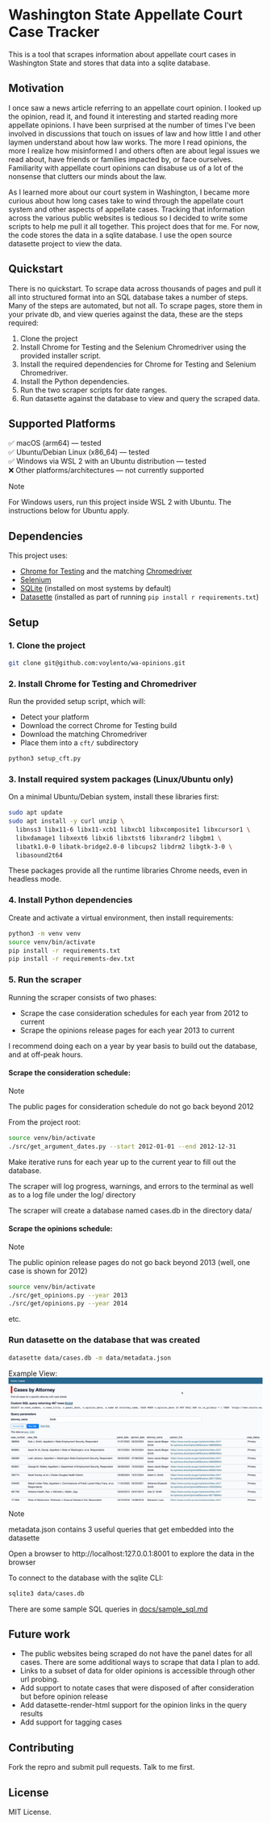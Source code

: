 
# Washington State Appellate Court Case Tracker

This is a tool that scrapes information about appellate court cases in Washington State and stores that data into a sqlite database. 

## Motivation
I once saw a news article referring to an appellate court opinion. I looked up the opinion, read it, and found it interesting and started reading more appellate opinions. I have been surprised at the number of times I've been involved in discussions that touch on issues of law and how little I and other laymen understand about how law works. The more I read opinions, the more I realize how misinformed I and others often are about legal issues we read about, have friends or families impacted by, or face ourselves. Familiarity with appellate court opinions can disabuse us of a lot of the nonsense that clutters our minds about the law.  

As I learned more about our court system in Washington, I became more curious about how long cases take to wind through the appellate court system and other aspects of appellate cases. Tracking that information across the various public websites is tedious so I decided to write some scripts to help me pull it all together. This project does that for me. For now, the code stores the data in a sqlite database. I use the open source datasette project to view the data.


## Quickstart
There is no quickstart. To scrape data across thousands of pages and pull it all into structured format into an SQL database takes a number of steps. Many of the steps are automated, but not all. To scrape pages, store them in your private db, and view queries against the data, these are the steps required: 

1. Clone the project
2. Install Chrome for Testing and the Selenium Chromedriver using the provided installer script.
3. Install the required dependencies for Chrome for Testing and Selenium Chromedriver.
4. Install the Python dependencies.
5. Run the two scraper scripts for date ranges. 
6. Run datasette against the database to view and query the scraped data.

## Supported Platforms
✅ macOS (arm64) — tested  
✅ Ubuntu/Debian Linux (x86_64) — tested  
✅ Windows via WSL 2 with an Ubuntu distribution — tested  
❌ Other platforms/architectures — not currently supported

> [!NOTE]
> For Windows users, run this project inside WSL 2 with Ubuntu. The instructions below for Ubuntu apply.

## Dependencies
This project uses:
- [Chrome for Testing](https://developer.chrome.com/docs/chrome-for-testing/) and the matching [Chromedriver](https://chromedriver.chromium.org/)
- [Selenium](https://pypi.org/project/selenium/)
- [SQLite](https://www.sqlite.org) (installed on most systems by default)
- [Datasette](https://datasette.io) (installed as part of running `pip install r requirements.txt`)

## Setup

### 1. Clone the project
```bash
git clone git@github.com:voylento/wa-opinions.git
```

### 2. Install Chrome for Testing and Chromedriver
Run the provided setup script, which will:
- Detect your platform
- Download the correct Chrome for Testing build
- Download the matching Chromedriver
- Place them into a `cft/` subdirectory

```bash
python3 setup_cft.py
```

### 3. Install required system packages (Linux/Ubuntu only)
On a minimal Ubuntu/Debian system, install these libraries first:

```bash
sudo apt update
sudo apt install -y curl unzip \
  libnss3 libx11-6 libx11-xcb1 libxcb1 libxcomposite1 libxcursor1 \
  libxdamage1 libxext6 libxi6 libxtst6 libxrandr2 libgbm1 \
  libatk1.0-0 libatk-bridge2.0-0 libcups2 libdrm2 libgtk-3-0 \
  libasound2t64
```

These packages provide all the runtime libraries Chrome needs, even in headless mode.

### 4. Install Python dependencies
Create and activate a virtual environment, then install requirements:

```bash
python3 -m venv venv
source venv/bin/activate
pip install -r requirements.txt
pip install -r requirements-dev.txt
```

### 5. Run the scraper
Running the scraper consists of two phases:

- Scrape the case consideration schedules for each year from 2012 to current
- Scrape the opinions release pages for each year 2013 to current

I recommend doing each on a year by year basis to build out the database, and at 
off-peak hours.

#### Scrape the consideration schedule:

> [!NOTE]
> The public pages for consideration schedule do not go back beyond 2012

From the project root:
```bash
source venv/bin/activate
./src/get_argument_dates.py --start 2012-01-01 --end 2012-12-31
```

Make iterative runs for each year up to the current year to fill out the database.

The scraper will log progress, warnings, and errors to the terminal as well as to
a log file under the log/ directory

The scraper will create a database named cases.db in the directory data/

#### Scrape the opinions schedule:

> [!NOTE]
> The public opinion release pages do not go back beyond 2013 (well, one case is shown for 2012)

```bash
source venv/bin/activate
./src/get_opinions.py --year 2013
./src/get/opinions.py --year 2014
```
etc.

### Run datasette on the database that was created

```bash
datasette data/cases.db -m data/metadata.json
```
Example View:
![Example View](assets/datasette-snip.jpg)

> [!NOTE]
> metadata.json contains 3 useful queries that get embedded into the datasette

Open a browser to http://localhost:127.0.0.1:8001 to explore the data in the browser

To connect to the database with the sqlite CLI:

```bash
sqlite3 data/cases.db
```

There are some sample SQL queries in [docs/sample_sql.md](docs/sample_sql.md)

## Future work
- The public websites being scraped do not have the panel dates for all cases. There are some additional ways to
scrape that data I plan to add.
- Links to a subset of data for older opinions is accessible through other url probing. 
- Add support to notate cases that were disposed of after consideration but before opinion release
- Add datasette-render-html support for the opinion links in the query results
- Add support for tagging cases

## Contributing
Fork the repro and submit pull requests. Talk to me first.

## License
MIT License.
